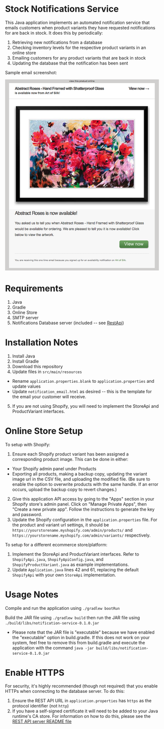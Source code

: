 # Stock Notifications Service

This Java application implements an automated notification service that emails customers when product variants they have requested notifications for are back in stock. It does this by periodically:
1. Retrieving new notifications from a database
2. Checking inventory levels for the respective product variants in an online store
3. Emailing customers for any product variants that are back in stock
4. Updating the database that the notification has been sent

Sample email screenshot:

![Example Email Notification](doc/sample.png "Sample Email Notification")

# Requirements

1. Java
2. Gradle
3. Online Store
4. SMTP server
5. Notifications Database server (included -- see [RestApi](../RestApi))

# Installation Notes

1. Install Java
2. Install Gradle
3. Download this repository
4. Update files in `src/main/resources`
* Rename `application.properties.blank` to `application.properties` and update values
* Update `notification_email.html` as desired -- this is the template for the email your customer will receive. 
5. If you are not using Shopify, you will need to implement the StoreApi and ProductVariant interfaces.

# Online Store Setup

To setup with Shopify:

1. Ensure each Shopify product variant has been assigned a corresponding product image. This can be done in either:
* Your Shopify admin panel under Products
* Exporting all products, making a backup copy, updating the variant image url in the CSV file, and uploading the modified file. (Be sure to enable the option to overwrite products with the same handle. If an error occurs, upload the backup copy to revert changes.)
2. Give this application API access by going to the "Apps" section in your Shopify store's admin panel. Click on "Manage Private Apps", then "Create a new private app". Follow the instructions to generate the key and password.
3. Update the Shopify configuration in the `application.properties` file. For the product and variant url settings, it should be `https://yourstorename.myshopify.com/admin/products/` and `https://yourstorename.myshopify.com/admin/variants/` respectively.

To setup for a different ecommerce store/platform:

1. Implement the StoreApi and ProductVariant interfaces. Refer to `ShopifyApi.java`, `ShopifyApiConfig.java`, and `ShopifyProductVariant.java` as example implementations.
2. Update `Application.java` lines 42 and 61, replacing the default `ShopifyApi` with your own `StoreApi` implementation.  

# Usage Notes

Compile and run the application using `./gradlew bootRun`

Build the JAR file using `./gradlew build` then run the JAR file using `./build/libs/notification-service-0.1.0.jar`
* Please note that the JAR file is "executable" because we have enabled the "executable" option in build.gradle. If this does not work on your system, feel free to remove this from build.gradle and execute the application with the command `java -jar build/libs/notification-service-0.1.0.jar`

# Enable HTTPS

For security, it's highly recommended (though not required) that you enable HTTPs when connecting to the database server. To do this:
1. Ensure the REST API URL in `application.properties` has `https` as the protocol identifier (not `http`)
2. If you have a self-signed certificate it will need to be added to your Java runtime's CA store. For information on how to do this, please see the [REST API server README file](../RestApi/README.md)
